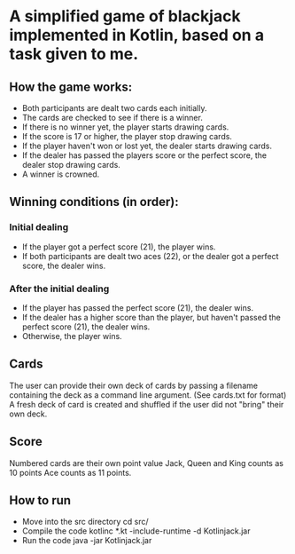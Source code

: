 # A simplified game of blackjack implemented in Kotlin, based on a task given to me. 

## How the game works:
- Both participants are dealt two cards each initially.
- The cards are checked to see if there is a winner.
- If there is no winner yet, the player starts drawing cards. 
- If the score is 17 or higher, the player stop drawing cards.
- If the player haven't won or lost yet, the dealer starts drawing cards.
- If the dealer has passed the players score or the perfect score, the dealer stop drawing cards.
- A winner is crowned.

## Winning conditions (in order):
### Initial dealing
- If the player got a perfect score (21), the player wins. 
- If both participants are dealt two aces (22), or the dealer got a perfect score, the dealer wins.
### After the initial dealing
- If the player has passed the perfect score (21), the dealer wins. 
- If the dealer has a higher score than the player, but haven't passed the perfect score (21), the dealer wins.
- Otherwise, the player wins.

## Cards
The user can provide their own deck of cards by passing a filename containing the deck as a command line argument. (See cards.txt for format)
A fresh deck of card is created and shuffled if the user did not "bring" their own deck. 

## Score
Numbered cards are their own point value
Jack, Queen and King counts as 10 points
Ace counts as 11 points.

## How to run
- Move into the src directory
cd src/
- Compile the code
kotlinc *.kt -include-runtime -d Kotlinjack.jar
- Run the code
java -jar Kotlinjack.jar